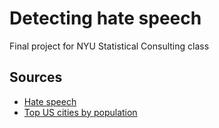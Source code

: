 # Detecting hate speech

Final project for NYU Statistical Consulting class



## Sources
- [Hate speech](https://hatebase.org/)
- [Top US cities by population](https://www.census.gov/data/tables/time-series/demo/popest/2010s-total-cities-and-towns.html#ds)

